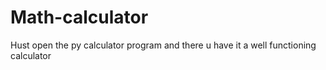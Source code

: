 # Math-calculator
Hust open the py calculator program and there u have it a well functioning calculator
